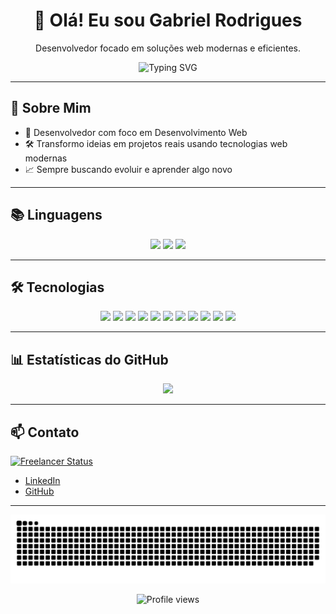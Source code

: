 <h1 align="center">👋 Olá! Eu sou Gabriel Rodrigues</h1>
<p align="center">Desenvolvedor focado em soluções web modernas e eficientes.</p>

<p align="center">
  <img src="https://readme-typing-svg.demolab.com?font=Fira+Code&size=24&pause=1000&center=true&vCenter=true&width=435&lines=Bem-vindo+ao+meu+GitHub!;Sou+Gabriel+Rodrigues;Desenvolvedor+Web+Next.js" alt="Typing SVG" />
</p>

---

## 💼 Sobre Mim

- 🚀 Desenvolvedor  com foco em Desenvolvimento Web
- 🛠️ Transformo ideias em projetos reais usando tecnologias web modernas
- 📈 Sempre buscando evoluir e aprender algo novo

---

## 📚 Linguagens

<div align="center">
  <img src="https://img.shields.io/badge/Python-3776AB?style=for-the-badge&logo=python&logoColor=white"/>
  <img src="https://img.shields.io/badge/JavaScript-F7DF1E?style=for-the-badge&logo=javascript&logoColor=black"/>
  <img src="https://img.shields.io/badge/TypeScript-3178C6?style=for-the-badge&logo=typescript&logoColor=white"/>
</div>

---

## 🛠️ Tecnologias

<div align="center">
  <img src="https://img.shields.io/badge/React-61DAFB?style=for-the-badge&logo=react&logoColor=black"/>
  <img src="https://img.shields.io/badge/Next.js-000000?style=for-the-badge&logo=next.js&logoColor=white"/>
  <img src="https://img.shields.io/badge/Node.js-339933?style=for-the-badge&logo=node.js&logoColor=white"/>
  <img src="https://img.shields.io/badge/Bootstrap-7952B3?style=for-the-badge&logo=bootstrap&logoColor=white"/>
  <img src="https://img.shields.io/badge/Tailwind_CSS-06B6D4?style=for-the-badge&logo=tailwind-css&logoColor=white"/>
  <img src="https://img.shields.io/badge/CSS3-1572B6?style=for-the-badge&logo=css3&logoColor=white"/>
  <img src="https://img.shields.io/badge/HTML5-E34F26?style=for-the-badge&logo=html5&logoColor=white"/>
  <img src="https://img.shields.io/badge/GitHub-181717?style=for-the-badge&logo=github&logoColor=white"/>
  <img src="https://img.shields.io/badge/Git-F05032?style=for-the-badge&logo=git&logoColor=white"/>
  <img src="https://img.shields.io/badge/Docker-2496ED?style=for-the-badge&logo=docker&logoColor=white"/>
  <img src="https://img.shields.io/badge/Figma-F24E1E?style=for-the-badge&logo=figma&logoColor=white"/>
</div>

---

## 📊 Estatísticas do GitHub

<div align="center">

  <img src="https://github-readme-stats.vercel.app/api?username=GabrielRodrigues54&show_icons=true&theme=gruvbox&title_color=7FFF00&icon_color=00FF00" width="450"/>


</div>

---

## 📫 Contato
[![Freelancer Status](https://img.shields.io/badge/Freelancer-Disponível-brightgreen)](gabrielsuzirodrigues54@gmail.com)


- [LinkedIn](https://www.linkedin.com/in/gabriel-suzi-rodrigues-652267287/)
- [GitHub](https://github.com/GabrielRodrigues54)


---
<img src="https://raw.githubusercontent.com/platane/snk/output/github-contribution-grid-snake.svg" />

<p align="center">
  <img src="https://komarev.com/ghpvc/?username=GabrielRodrigues54&color=brightgreen" alt="Profile views" />
</p>



